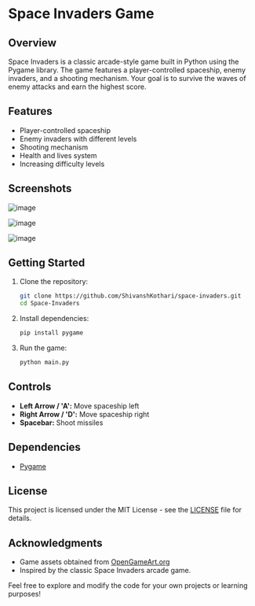 

# Space Invaders Game

## Overview

Space Invaders is a classic arcade-style game built in Python using the Pygame library. The game features a player-controlled spaceship, enemy invaders, and a shooting mechanism. Your goal is to survive the waves of enemy attacks and earn the highest score.

## Features

- Player-controlled spaceship
- Enemy invaders with different levels
- Shooting mechanism
- Health and lives system
- Increasing difficulty levels

## Screenshots
![image](https://github.com/ShivanshKothari/space-invaders/assets/105049306/473dd4c5-b3d4-4369-993e-9535e9ac9a7d)

![image](https://github.com/ShivanshKothari/space-invaders/assets/105049306/36db35ee-347c-42a0-9d9c-5f589e20a23a)

![image](https://github.com/ShivanshKothari/space-invaders/assets/105049306/608f7a4b-d99e-4a27-b996-47d02e49a068)


## Getting Started

1. Clone the repository:

   ```bash
   git clone https://github.com/ShivanshKothari/space-invaders.git
   cd Space-Invaders
   ```

2. Install dependencies:

   ```bash
   pip install pygame
   ```

3. Run the game:

   ```bash
   python main.py
   ```

## Controls

- **Left Arrow / 'A':** Move spaceship left
- **Right Arrow / 'D':** Move spaceship right
- **Spacebar:** Shoot missiles

## Dependencies

- [Pygame](https://www.pygame.org/)

## License

This project is licensed under the MIT License - see the [LICENSE](LICENSE) file for details.

## Acknowledgments

- Game assets obtained from [OpenGameArt.org](https://opengameart.org/)
- Inspired by the classic Space Invaders arcade game.

Feel free to explore and modify the code for your own projects or learning purposes!
